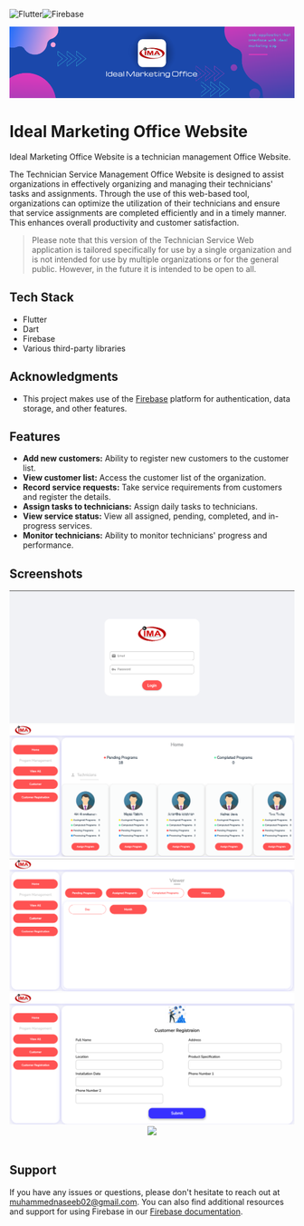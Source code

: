 ![Flutter](https://img.shields.io/badge/Flutter-%2302569B.svg?style=for-the-badge&logo=Flutter&logoColor=white)![Firebase](https://img.shields.io/badge/firebase-%23039BE5.svg?style=for-the-badge&logo=firebase)

<img src="readme-assets\office banner.png" >

# Ideal Marketing Office Website

Ideal Marketing  Office Website is a technician management  Office Website.

The Technician Service Management Office Website is designed to assist organizations in effectively organizing and managing their technicians' tasks and assignments. Through the use of this web-based tool, organizations can optimize the utilization of their technicians and ensure that service assignments are completed efficiently and in a timely manner. This enhances overall productivity and customer satisfaction.

>Please note that this version of the Technician Service Web application is tailored specifically for use by a single organization and is not intended for use by multiple organizations or for the general public. However, in the future it is intended to be open to all.


## Tech Stack

 - Flutter
 - Dart
 - Firebase
 - Various third-party libraries

## Acknowledgments

- This project makes use of the [Firebase](https://firebase.google.com/) platform for authentication, data storage, and other features.


## Features

- **Add new customers:** Ability to register new customers to the customer list.
- **View customer list:** Access the customer list of the organization.
- **Record service requests:** Take service requirements from customers and register the details.
- **Assign tasks to technicians:** Assign daily tasks to technicians.
- **View service status:** View all assigned, pending, completed, and in-progress services.
- **Monitor technicians:** Ability to monitor technicians' progress and performance.

## Screenshots

<img src="readme-assets\ss1.png" >
<img src="readme-assets\ss2.png" >
<img src="readme-assets\ss3.png" >
<img src="readme-assets\ss4.png" >

<div align="center">

<img src="readme-assets\comingsoon.gif?raw=true" width="200px">

 </div>
 
 <br>
  
## Support

If you have any issues or questions, please don't hesitate to reach out at [muhammednaseeb02@gmail.com](mailto:muhammednaseeb02@gmail.com). You can also find additional resources and support for using Firebase in our [Firebase documentation](https://firebase.google.com/docs/).
